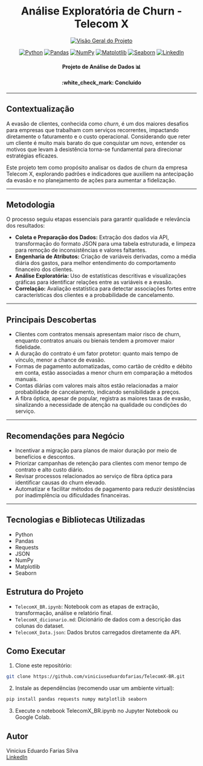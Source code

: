 <h1 align="center">Análise Exploratória de Churn - Telecom X</h1>

<p align="center">
  <a href="https://github.com/viniciuseduardofarias/TelecomX-BR">
    <img src="https://miro.medium.com/v2/resize:fit:640/format:webp/0*TMvhLMMOy0NHzNIy.gif" alt="Visão Geral do Projeto" />
  </a>
</p>

<p align="center">
  <a href="#"><img src="https://img.shields.io/badge/Python-3776AB?style=for-the-badge&logo=python&logoColor=white" alt="Python"></a>
  <a href="#"><img src="https://img.shields.io/badge/Pandas-150458?style=for-the-badge&logo=pandas&logoColor=white" alt="Pandas"></a>
  <a href="#"><img src="https://img.shields.io/badge/NumPy-013243?style=for-the-badge&logo=numpy&logoColor=white" alt="NumPy"></a>
  <a href="#"><img src="https://img.shields.io/badge/Matplotlib-11557C?style=for-the-badge&logo=matplotlib&logoColor=white" alt="Matplotlib"></a>
  <a href="#"><img src="https://img.shields.io/badge/Seaborn-1A5276?style=for-the-badge&logo=seaborn&logoColor=white" alt="Seaborn"></a>
  <a href="https://www.linkedin.com/in/viniciuseduardofarias/"><img src="https://img.shields.io/badge/LinkedIn-0077B5?style=for-the-badge&logo=linkedin&logoColor=white" alt="LinkedIn"></a>
</p>

<h4 align="center">Projeto de Análise de Dados 📊</h4>

<h4 align="center">
  :white_check_mark: Concluído
</h4>

---

## Contextualização

A evasão de clientes, conhecida como *churn*, é um dos maiores desafios para empresas que trabalham com serviços recorrentes, impactando diretamente o faturamento e o custo operacional. Considerando que reter um cliente é muito mais barato do que conquistar um novo, entender os motivos que levam à desistência torna-se fundamental para direcionar estratégias eficazes.

Este projeto tem como propósito analisar os dados de churn da empresa Telecom X, explorando padrões e indicadores que auxiliem na antecipação da evasão e no planejamento de ações para aumentar a fidelização.

---

## Metodologia

O processo seguiu etapas essenciais para garantir qualidade e relevância dos resultados:

- **Coleta e Preparação dos Dados:** Extração dos dados via API, transformação do formato JSON para uma tabela estruturada, e limpeza para remoção de inconsistências e valores faltantes.
- **Engenharia de Atributos:** Criação de variáveis derivadas, como a média diária dos gastos, para melhor entendimento do comportamento financeiro dos clientes.
- **Análise Exploratória:** Uso de estatísticas descritivas e visualizações gráficas para identificar relações entre as variáveis e a evasão.
- **Correlação:** Avaliação estatística para detectar associações fortes entre características dos clientes e a probabilidade de cancelamento.

---

## Principais Descobertas

- Clientes com contratos mensais apresentam maior risco de churn, enquanto contratos anuais ou bienais tendem a promover maior fidelidade.
- A duração do contrato é um fator protetor: quanto mais tempo de vínculo, menor a chance de evasão.
- Formas de pagamento automatizadas, como cartão de crédito e débito em conta, estão associadas a menor churn em comparação a métodos manuais.
- Contas diárias com valores mais altos estão relacionadas a maior probabilidade de cancelamento, indicando sensibilidade a preços.
- A fibra óptica, apesar de popular, registra as maiores taxas de evasão, sinalizando a necessidade de atenção na qualidade ou condições do serviço.

---

## Recomendações para Negócio

- Incentivar a migração para planos de maior duração por meio de benefícios e descontos.
- Priorizar campanhas de retenção para clientes com menor tempo de contrato e alto custo diário.
- Revisar processos relacionados ao serviço de fibra óptica para identificar causas do churn elevado.
- Automatizar e facilitar métodos de pagamento para reduzir desistências por inadimplência ou dificuldades financeiras.

---

## Tecnologias e Bibliotecas Utilizadas

- Python  
- Pandas  
- Requests  
- JSON  
- NumPy  
- Matplotlib  
- Seaborn  

## Estrutura do Projeto

- `TelecomX_BR.ipynb`: Notebook com as etapas de extração, transformação, análise e relatório final.  
- `TelecomX_dicionario.md`: Dicionário de dados com a descrição das colunas do dataset.  
- `TelecomX_Data.json`: Dados brutos carregados diretamente da API.

## Como Executar

1. Clone este repositório:

```bash
git clone https://github.com/viniciuseduardofarias/TelecomX-BR.git
```

2. Instale as dependências (recomendo usar um ambiente virtual):

```bash
pip install pandas requests numpy matplotlib seaborn
```

3. Execute o notebook TelecomX_BR.ipynb no Jupyter Notebook ou Google Colab.

## Autor

Vinicius Eduardo Farias Silva  
[LinkedIn](https://www.linkedin.com/in/vinicius-eduardo-farmacia/)




